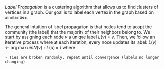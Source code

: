 *Label Propagation* is a clustering algorithm that allows us to find clusters of vertices in a graph. Our goal is to label each vertex in the graph based on similarities. 

The general intuition of label propagation is that nodes tend to adopt the community (the label) that the majority of their neighbors belong to. We start by assigning each node $v$ a unique label $L(v) = v$. Then, we follow an iterative process where at each iteration, every node updates its label: $L(v) \leftarrow \arg\max_{l}{u in N(v): L(u) = l}$ where


    - Ties are broken randomly, repeat until convergence (labels no longer changing)